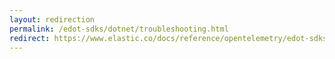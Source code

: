 ```yaml
---
layout: redirection
permalink: /edot-sdks/dotnet/troubleshooting.html
redirect: https://www.elastic.co/docs/reference/opentelemetry/edot-sdks/dotnet/troubleshooting
---
```

